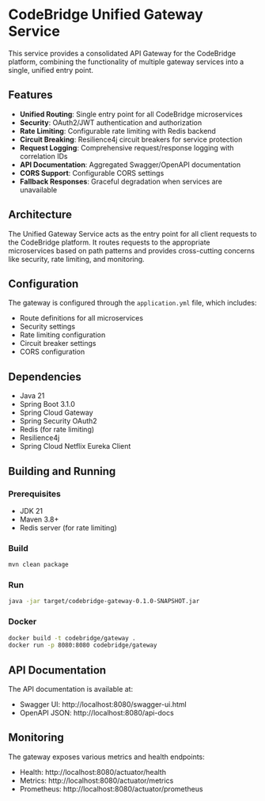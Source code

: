 # CodeBridge Unified Gateway Service

This service provides a consolidated API Gateway for the CodeBridge platform, combining the functionality of multiple gateway services into a single, unified entry point.

## Features

- **Unified Routing**: Single entry point for all CodeBridge microservices
- **Security**: OAuth2/JWT authentication and authorization
- **Rate Limiting**: Configurable rate limiting with Redis backend
- **Circuit Breaking**: Resilience4j circuit breakers for service protection
- **Request Logging**: Comprehensive request/response logging with correlation IDs
- **API Documentation**: Aggregated Swagger/OpenAPI documentation
- **CORS Support**: Configurable CORS settings
- **Fallback Responses**: Graceful degradation when services are unavailable

## Architecture

The Unified Gateway Service acts as the entry point for all client requests to the CodeBridge platform. It routes requests to the appropriate microservices based on path patterns and provides cross-cutting concerns like security, rate limiting, and monitoring.

## Configuration

The gateway is configured through the `application.yml` file, which includes:

- Route definitions for all microservices
- Security settings
- Rate limiting configuration
- Circuit breaker settings
- CORS configuration

## Dependencies

- Java 21
- Spring Boot 3.1.0
- Spring Cloud Gateway
- Spring Security OAuth2
- Redis (for rate limiting)
- Resilience4j
- Spring Cloud Netflix Eureka Client

## Building and Running

### Prerequisites

- JDK 21
- Maven 3.8+
- Redis server (for rate limiting)

### Build

```bash
mvn clean package
```

### Run

```bash
java -jar target/codebridge-gateway-0.1.0-SNAPSHOT.jar
```

### Docker

```bash
docker build -t codebridge/gateway .
docker run -p 8080:8080 codebridge/gateway
```

## API Documentation

The API documentation is available at:

- Swagger UI: http://localhost:8080/swagger-ui.html
- OpenAPI JSON: http://localhost:8080/api-docs

## Monitoring

The gateway exposes various metrics and health endpoints:

- Health: http://localhost:8080/actuator/health
- Metrics: http://localhost:8080/actuator/metrics
- Prometheus: http://localhost:8080/actuator/prometheus

